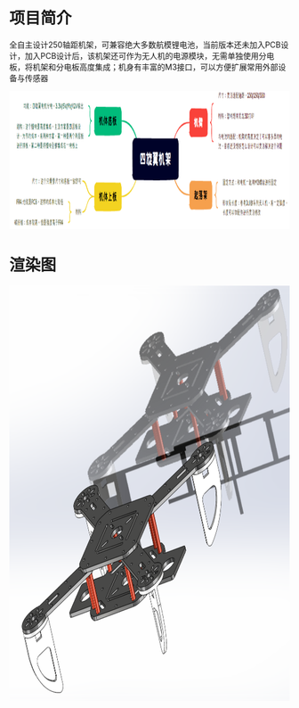 # 项目简介

全自主设计250轴距机架，可兼容绝大多数航模锂电池，当前版本还未加入PCB设计，加入PCB设计后，该机架还可作为无人机的电源模块，无需单独使用分电板，将机架和分电板高度集成；机身有丰富的M3接口，可以方便扩展常用外部设备与传感器

<div align=center>
	<img src="./note/方案设计.png" width = "1250" height = "248" >
</div>

# 渲染图

<div align=center>
	<img src="./note/渲染图.png" width = "959" height = "745" >
</div>


